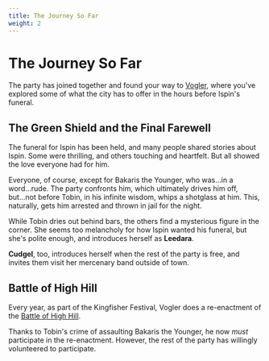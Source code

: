 ```yaml
---
title: The Journey So Far
weight: 2
---
```


# The Journey So Far

The party has joined together and found your way to [Vogler](/journey/vogler), where you've explored some of what the city has to offer in the hours before Ispin's funeral.

## The Green Shield and the Final Farewell

The funeral for Ispin has been held, and many people shared stories about Ispin. Some were thrilling, and others touching and heartfelt. But all showed the love everyone had for him.

Everyone, of course, except for Bakaris the Younger, who was...in a word...rude. The party confronts him, which ultimately drives him off, but...not before Tobin, in his infinite wisdom, whips a shotglass at him. This, naturally, gets him arrested and thrown in jail for the night.

While Tobin dries out behind bars, the others find a mysterious figure in the corner. She seems too melancholy for how Ispin wanted his funeral, but she's polite enough, and introduces herself as **Leedara**.

**Cudgel**, too, introduces herself when the rest of the party is free, and invites them visit her mercenary band outside of town.

## Battle of High Hill

Every year, as part of the Kingfisher Festival, Vogler does a re-enactment of the [Battle of High Hill](/maps#high-hill).

Thanks to Tobin's crime of assaulting Bakaris the Younger, he now *must* participate in the re-enactment. However, the rest of the party has willingly volunteered to participate.
